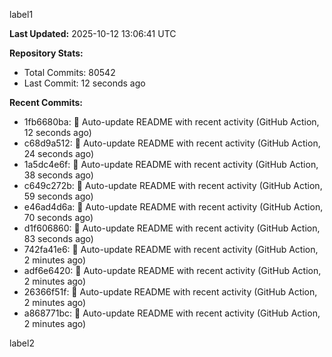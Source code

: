 
label1 
<!-- ACTIVITY_START -->
**Last Updated:** 2025-10-12 13:06:41 UTC

**Repository Stats:**
- Total Commits: 80542
- Last Commit: 12 seconds ago

**Recent Commits:**
- 1fb6680ba: 🤖 Auto-update README with recent activity (GitHub Action, 12 seconds ago)
- c68d9a512: 🤖 Auto-update README with recent activity (GitHub Action, 24 seconds ago)
- 1a5dc4e6f: 🤖 Auto-update README with recent activity (GitHub Action, 38 seconds ago)
- c649c272b: 🤖 Auto-update README with recent activity (GitHub Action, 59 seconds ago)
- e46ad4d6a: 🤖 Auto-update README with recent activity (GitHub Action, 70 seconds ago)
- d1f606860: 🤖 Auto-update README with recent activity (GitHub Action, 83 seconds ago)
- 742fa41e6: 🤖 Auto-update README with recent activity (GitHub Action, 2 minutes ago)
- adf6e6420: 🤖 Auto-update README with recent activity (GitHub Action, 2 minutes ago)
- 26366f51f: 🤖 Auto-update README with recent activity (GitHub Action, 2 minutes ago)
- a868771bc: 🤖 Auto-update README with recent activity (GitHub Action, 2 minutes ago)
<!-- ACTIVITY_END -->

label2
